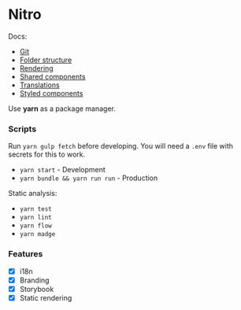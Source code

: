 # Nitro

Docs:
* [Git](./docs/01git.md)
* [Folder structure](./docs/02structure.md)
* [Rendering](./docs/03rendering.md)
* [Shared components](./docs/04shared.md)
* [Translations](./docs/05translations.md)
* [Styled components](./docs/06styled.md)

Use **yarn** as a package manager.

### Scripts

Run `yarn gulp fetch` before developing. You will need a `.env` file with secrets for this to work.

- `yarn start` - Development
- `yarn bundle && yarn run run` - Production

Static analysis:
- `yarn test`
- `yarn lint`
- `yarn flow`
- `yarn madge`

### Features

- [x] i18n
- [x] Branding
- [x] Storybook
- [x] Static rendering
